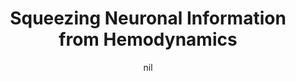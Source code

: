 ---
title: "Squeezing Neuronal Information from Hemodynamics"
project_id: 
date: nil
conference_id: ""
presenters:
   - peter_bandettini
summary: "<p>Brainstorm 2002, Athens, Greece</p>"
file: /assets/presentations/T125.ppt
filename: T125.ppt
layout: presentation
---